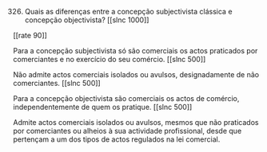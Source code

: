 326. Quais as diferenças entre a concepção subjectivista clássica e concepção objectivista?
[[slnc 1000]]

[[rate 90]]

Para a concepção subjectivista só são comerciais os actos praticados por comerciantes e no exercício do seu
comércio.
[[slnc 500]]

Não admite actos comerciais isolados ou avulsos, designadamente de não comerciantes.
[[slnc 500]]

Para a concepção objectivista são comerciais os actos de comércio, independentemente de quem os pratique.
[[slnc 500]]

Admite actos comerciais isolados ou avulsos, mesmos que não praticados por comerciantes ou alheios à sua
actividade profissional, desde que pertençam a um dos tipos de actos regulados na lei comercial.
